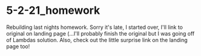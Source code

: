 # 5-2-21_homework
Rebuilding last nights homework. Sorry it's late, I started over, I'll link to original on landing page (...I'll probably finish the original but I was going off of Lambdas solution. Also, check out the little surprise link on the landing page too!

